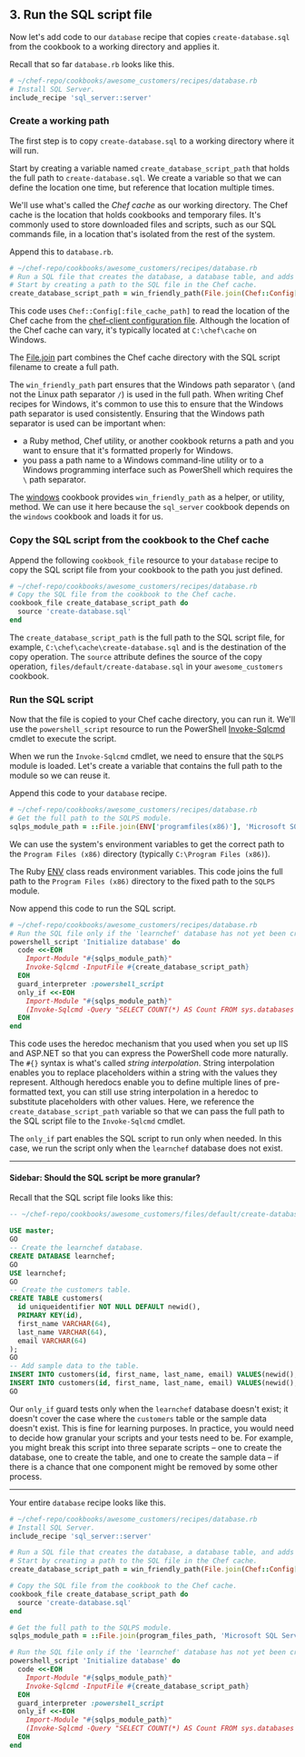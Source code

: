 ## 3. Run the SQL script file

Now let's add code to our `database` recipe that copies <code class="file-path">create-database.sql</code> from the cookbook to a working directory and applies it.

Recall that so far <code class="file-path">database.rb</code> looks like this.

```ruby
# ~/chef-repo/cookbooks/awesome_customers/recipes/database.rb
# Install SQL Server.
include_recipe 'sql_server::server'
```

### Create a working path

The first step is to copy <code class="file-path">create-database.sql</code> to a working directory where it will run.

Start by creating a variable named `create_database_script_path` that holds the full path to <code class="file-path">create-database.sql</code>. We create a variable so that we can define the location one time, but reference that location multiple times.

We'll use what's called the _Chef cache_ as our working directory. The Chef cache is the location that holds cookbooks and temporary files. It's commonly used to store downloaded files and scripts, such as our SQL commands file, in a location that's isolated from the rest of the system.

Append this to <code class="file-path">database.rb</code>.

```ruby
# ~/chef-repo/cookbooks/awesome_customers/recipes/database.rb
# Run a SQL file that creates the database, a database table, and adds sample table rows.
# Start by creating a path to the SQL file in the Chef cache.
create_database_script_path = win_friendly_path(File.join(Chef::Config[:file_cache_path], 'create-database.sql'))
```

This code uses `Chef::Config[:file_cache_path]` to read the location of the Chef cache from the [chef-client configuration file](https://docs.chef.io/config_rb_client.html). Although the location of the Chef cache can vary, it's typically located at <code class="file-path">C:\chef\cache</code> on Windows.

The [File.join](http://ruby-doc.org/core-2.2.0/File.html#method-c-join) part combines the Chef cache directory with the SQL script filename to create a full path.

The `win_friendly_path` part ensures that the Windows path separator `\` (and not the Linux path separator `/`) is used in the full path. When writing Chef recipes for Windows, it's common to use this to ensure that the Windows path separator is used consistently. Ensuring that the Windows path separator is used can be important when:

* a Ruby method, Chef utility, or another cookbook returns a path and you want to ensure that it's formatted properly for Windows.
* you pass a path name to a Windows command-line utility or to a Windows programming interface such as PowerShell which requires the `\` path separator.

The [windows](https://supermarket.chef.io/cookbooks/windows) cookbook provides `win_friendly_path` as a helper, or utility, method. We can use it here because the `sql_server` cookbook depends on the `windows` cookbook and loads it for us.

### Copy the SQL script from the cookbook to the Chef cache

Append the following `cookbook_file` resource to your `database` recipe to copy the SQL script file from your cookbook to the path you just defined.

```ruby
# ~/chef-repo/cookbooks/awesome_customers/recipes/database.rb
# Copy the SQL file from the cookbook to the Chef cache.
cookbook_file create_database_script_path do
  source 'create-database.sql'
end
```

The `create_database_script_path` is the full path to the SQL script file, for example, <code class="file-path">C:\chef\cache\create-database.sql</code> and is the destination of the copy operation. The `source` attribute defines the source of the copy operation, <code class="file-path">files/default/create-database.sql</code> in your `awesome_customers` cookbook.

### Run the SQL script

Now that the file is copied to your Chef cache directory, you can run it. We'll use the `powershell_script` resource to run the PowerShell [Invoke-Sqlcmd](https://msdn.microsoft.com/en-us/library/cc281720\(v=sql.110\).aspx) cmdlet to execute the script.

When we run the `Invoke-Sqlcmd` cmdlet, we need to ensure that the `SQLPS` module is loaded. Let's create a variable that contains the full path to the module so we can reuse it.

Append this code to your `database` recipe.

```ruby
# ~/chef-repo/cookbooks/awesome_customers/recipes/database.rb
# Get the full path to the SQLPS module.
sqlps_module_path = ::File.join(ENV['programfiles(x86)'], 'Microsoft SQL Server\110\Tools\PowerShell\Modules\SQLPS')
```

We can use the system's environment variables to get the correct path to the <code class="file-path">Program Files (x86)</code> directory (typically <code class="file-path">C:\Program Files (x86)</code>).

The Ruby [ENV](http://ruby-doc.org/core-2.2.0/ENV.html) class reads environment variables. This code joins the full path to the <code class="file-path">Program Files (x86)</code> directory to the fixed  path to the `SQLPS` module.

Now append this code to run the SQL script.

```ruby
# ~/chef-repo/cookbooks/awesome_customers/recipes/database.rb
# Run the SQL file only if the 'learnchef' database has not yet been created.
powershell_script 'Initialize database' do
  code <<-EOH
    Import-Module "#{sqlps_module_path}"
    Invoke-Sqlcmd -InputFile #{create_database_script_path}
  EOH
  guard_interpreter :powershell_script
  only_if <<-EOH
    Import-Module "#{sqlps_module_path}"
    (Invoke-Sqlcmd -Query "SELECT COUNT(*) AS Count FROM sys.databases WHERE name = 'learnchef'").Count -eq 0
  EOH
end
```

This code uses the heredoc mechanism that you used when you set up IIS and ASP.NET so that you can express the PowerShell code more naturally. The `#{}` syntax is what's called _string interpolation_. String interpolation enables you to replace placeholders within a string with the values they represent. Although heredocs enable you to define multiple lines of pre-formatted text, you can still use string interpolation in a heredoc to substitute placeholders with other values. Here, we reference the `create_database_script_path` variable so that we can pass the full path to the SQL script file to the `Invoke-Sqlcmd` cmdlet.

The `only_if` part enables the SQL script to run only when needed. In this case, we run the script only when the `learnchef` database does not exist.

<hr>

#### Sidebar: Should the SQL script be more granular?

Recall that the SQL script file looks like this:

```sql
-- ~/chef-repo/cookbooks/awesome_customers/files/default/create-database.sql

USE master;
GO
-- Create the learnchef database.
CREATE DATABASE learnchef;
GO
USE learnchef;
GO
-- Create the customers table.
CREATE TABLE customers(
  id uniqueidentifier NOT NULL DEFAULT newid(),
  PRIMARY KEY(id),
  first_name VARCHAR(64),
  last_name VARCHAR(64),
  email VARCHAR(64)
);
GO
-- Add sample data to the table.
INSERT INTO customers(id, first_name, last_name, email) VALUES(newid(), 'Jane', 'Smith', 'jane.smith@example.com');
INSERT INTO customers(id, first_name, last_name, email) VALUES(newid(), 'Dave', 'Richards', 'dave.richards@example.com');
GO
```

Our `only_if` guard tests only when the `learnchef` database doesn't exist; it doesn't cover the case where the `customers` table or the sample data doesn't exist. This is fine for learning purposes. In practice, you would need to decide how granular your scripts and your tests need to be. For example, you might break this script into three separate scripts &ndash; one to create the database, one to create the table, and one to create the sample data &ndash; if there is a chance that one component might be removed by some other process.

<hr>

Your entire `database` recipe looks like this.

```ruby
# ~/chef-repo/cookbooks/awesome_customers/recipes/database.rb
# Install SQL Server.
include_recipe 'sql_server::server'

# Run a SQL file that creates the database, a database table, and adds sample table rows.
# Start by creating a path to the SQL file in the Chef cache.
create_database_script_path = win_friendly_path(File.join(Chef::Config[:file_cache_path], 'create-database.sql'))

# Copy the SQL file from the cookbook to the Chef cache.
cookbook_file create_database_script_path do
  source 'create-database.sql'
end

# Get the full path to the SQLPS module.
sqlps_module_path = ::File.join(program_files_path, 'Microsoft SQL Server\110\Tools\PowerShell\Modules\SQLPS')

# Run the SQL file only if the 'learnchef' database has not yet been created.
powershell_script 'Initialize database' do
  code <<-EOH
    Import-Module "#{sqlps_module_path}"
    Invoke-Sqlcmd -InputFile #{create_database_script_path}
  EOH
  guard_interpreter :powershell_script
  only_if <<-EOH
    Import-Module "#{sqlps_module_path}"
    (Invoke-Sqlcmd -Query "SELECT COUNT(*) AS Count FROM sys.databases WHERE name = 'learnchef'").Count -eq 0
  EOH
end
```
